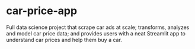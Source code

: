 # car-price-app
Full data science project that scrape car ads at scale; transforms, analyzes and model car price data; and provides users with a neat Streamlit app to understand car prices and help them buy a car.
